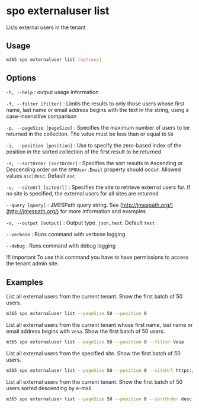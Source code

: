 # spo externaluser list

Lists external users in the tenant

## Usage

```sh
m365 spo externaluser list [options]
```

## Options

`-h, --help`
: output usage information

`-f, --filter [filter]`
: Limits the results to only those users whose first name, last name or email address begins with the text in the string, using a case-insensitive comparison

`-p, --pageSize [pageSize]`
: Specifies the maximum number of users to be returned in the collection. The value must be less than or equal to `50`

`-i, --position [position]`
: Use to specify the zero-based index of the position in the sorted collection of the first result to be returned

`-s, --sortOrder [sortOrder]`
: Specifies the sort results in Ascending or Descending order on the `SPOUser.Email` property should occur. Allowed values `asc|desc`. Default `asc`

`-u, --siteUrl [siteUrl]`
: Specifies the site to retrieve external users for. If no site is specified, the external users for all sites are returned

`--query [query]`
: JMESPath query string. See [http://jmespath.org/](http://jmespath.org/) for more information and examples

`-o, --output [output]`
: Output type. `json,text`. Default `text`

`--verbose`
: Runs command with verbose logging

`--debug`
: Runs command with debug logging

!!! important
    To use this command you have to have permissions to access the tenant admin site.

## Examples

List all external users from the current tenant. Show the first batch of 50 users.

```sh
m365 spo externaluser list --pageSize 50 --position 0
```

List all external users from the current tenant whose first name, last name or email address
begins with `Vesa`. Show the first batch of 50 users.

```sh
m365 spo externaluser list --pageSize 50 --position 0 --filter Vesa
```

List all external users from the specified site. Show the first batch of 50 users.

```sh
m365 spo externaluser list --pageSize 50 --position 0 --siteUrl https://contoso.sharepoint.com
```

List all external users from the current tenant. Show the first batch of 50 users sorted descending
by e-mail.

```sh
m365 spo externaluser list --pageSize 50 --position 0 --sortOrder desc
```